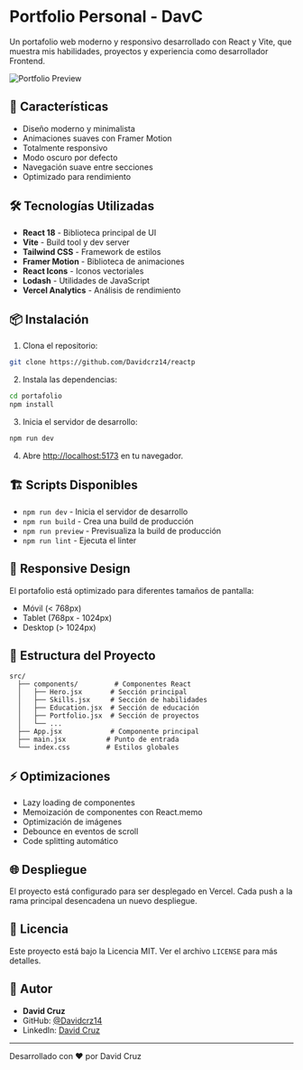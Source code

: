 # Portfolio Personal - DavC

Un portafolio web moderno y responsivo desarrollado con React y Vite, que muestra mis habilidades, proyectos y experiencia como desarrollador Frontend.

![Portfolio Preview](/images/W.jpg)

## 🚀 Características

- Diseño moderno y minimalista
- Animaciones suaves con Framer Motion
- Totalmente responsivo
- Modo oscuro por defecto
- Navegación suave entre secciones
- Optimizado para rendimiento

## 🛠️ Tecnologías Utilizadas

- **React 18** - Biblioteca principal de UI
- **Vite** - Build tool y dev server
- **Tailwind CSS** - Framework de estilos
- **Framer Motion** - Biblioteca de animaciones
- **React Icons** - Iconos vectoriales
- **Lodash** - Utilidades de JavaScript
- **Vercel Analytics** - Análisis de rendimiento

## 📦 Instalación

1. Clona el repositorio:
```bash
git clone https://github.com/Davidcrz14/reactp
```

2. Instala las dependencias:
```bash
cd portafolio
npm install
```

3. Inicia el servidor de desarrollo:
```bash
npm run dev
```

4. Abre [http://localhost:5173](http://localhost:5173) en tu navegador.

## 🏗️ Scripts Disponibles

- `npm run dev` - Inicia el servidor de desarrollo
- `npm run build` - Crea una build de producción
- `npm run preview` - Previsualiza la build de producción
- `npm run lint` - Ejecuta el linter

## 📱 Responsive Design

El portafolio está optimizado para diferentes tamaños de pantalla:
- Móvil (< 768px)
- Tablet (768px - 1024px)
- Desktop (> 1024px)

## 🎨 Estructura del Proyecto

```
src/
  ├── components/         # Componentes React
  │   ├── Hero.jsx       # Sección principal
  │   ├── Skills.jsx     # Sección de habilidades
  │   ├── Education.jsx  # Sección de educación
  │   ├── Portfolio.jsx  # Sección de proyectos
  │   └── ...
  ├── App.jsx            # Componente principal
  ├── main.jsx          # Punto de entrada
  └── index.css         # Estilos globales
```

## ⚡ Optimizaciones

- Lazy loading de componentes
- Memoización de componentes con React.memo
- Optimización de imágenes
- Debounce en eventos de scroll
- Code splitting automático

## 🌐 Despliegue

El proyecto está configurado para ser desplegado en Vercel. Cada push a la rama principal desencadena un nuevo despliegue.

## 📄 Licencia

Este proyecto está bajo la Licencia MIT. Ver el archivo `LICENSE` para más detalles.

## 👤 Autor

- **David Cruz**
- GitHub: [@Davidcrz14](https://github.com/Davidcrz14)
- LinkedIn: [David Cruz](https://www.linkedin.com/in/david-cruz-cruz-406179324/)


---
Desarrollado con ❤️ por David Cruz
